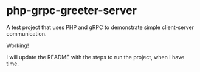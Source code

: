 # php-grpc-greeter-server
A test project that uses PHP and gRPC to demonstrate simple client-server communication.

Working!

I will update the README with the steps to run the project, when I have time.
